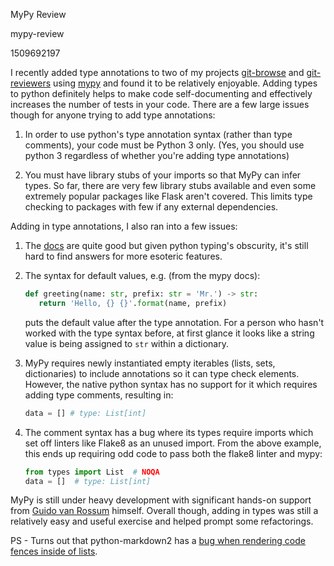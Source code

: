 MyPy Review

mypy-review

1509692197

I recently added type annotations to two of my projects [git-browse](https://github.com/albertyw/git-browse)
and [git-reviewers](https://github.com/albertyw/git-reviewers) using
[mypy](https://github.com/python/mypy) and found it to
be relatively enjoyable.  Adding types to python definitely helps to make code
self-documenting and effectively increases the number of tests in your code.
There are a few large issues though for anyone trying to add type annotations:

1.  In order to use python's type annotation syntax (rather than type comments),
    your code must be Python 3 only.  (Yes, you should use python 3 regardless of whether
    you're adding type annotations)

2.  You must have library stubs of your imports so that MyPy can infer types.
    So far, there are very few library stubs available and even some extremely
    popular packages like Flask aren't covered.  This limits type checking to
    packages with few if any external dependencies.


Adding in type annotations, I also ran into a few issues:


1.  The [docs](http://mypy.readthedocs.io/en/stable/index.html) are quite good
    but given python typing's obscurity, it's still hard to find answers for more
    esoteric features.

2.  The syntax for default values, e.g. (from the mypy docs):

    ```python
    def greeting(name: str, prefix: str = 'Mr.') -> str:
       return 'Hello, {} {}'.format(name, prefix)
    ```

    puts the default value after the type annotation.  For a person who hasn't
    worked with the type syntax before, at first glance it looks like a string
    value is being assigned to `str` within a dictionary.

3.  MyPy requires newly instantiated empty iterables (lists, sets, dictionaries)
    to include annotations so it can type check elements.  However, the native
    python syntax has no support for it which requires adding type comments,
    resulting in:

    ```python
    data = [] # type: List[int]
    ```

4.  The comment syntax has a bug where its types require imports which
    set off linters like Flake8 as an unused import.  From the above example, this
    ends up requiring odd code to pass both the flake8 linter and mypy:

    ```python
    from types import List  # NOQA
    data = []  # type: List[int]
    ```

MyPy is still under heavy development with significant hands-on support from
[Guido van Rossum](https://github.com/gvanrossum) himself.  Overall though,
adding in types was still a relatively easy and useful exercise
and helped prompt some refactorings.


PS - Turns out that python-markdown2 has a [bug when rendering code fences
inside of lists](https://github.com/trentm/python-markdown2/issues/276).
